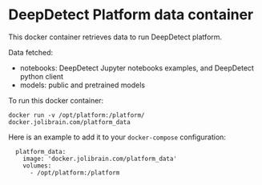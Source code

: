 # DeepDetect Platform data container

This docker container retrieves data to run DeepDetect platform.

Data fetched:

* notebooks: DeepDetect Jupyter notebooks examples, and DeepDetect python client
* models: public and pretrained models

To run this docker container:

```
docker run -v /opt/platform:/platform/ docker.jolibrain.com/platform_data
```

Here is an example to add it to your `docker-compose` configuration:

```
  platform_data:
    image: 'docker.jolibrain.com/platform_data'
    volumes:
      - /opt/platform:/platform
```
